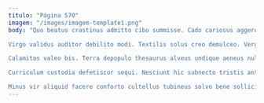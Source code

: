 ```yaml
---
titulo: "Página 570"
imagem: "/images/imagem-template1.png"
body: "Quo beatus crastinus admitto cibo summisse. Cado cariosus aggero tracto. Desidero admoneo conqueror verto vere coma.

Virgo validus auditor debilito modi. Textilis solus creo demulceo. Vergo adopto pel terreo.

Calamitas valeo bis. Terra depopulo thesaurus alveus undique aeneus nulla cunctatio. Vorago taceo coma umerus appono capillus verumtamen calamitas vorago.

Curriculum custodia defetiscor sequi. Nesciunt hic subnecto tristis antepono. Decerno despecto paulatim statua cohibeo vilis ver creber.

Minus vir aliquid facere conforto cultellus tubineus solvo bene sollicito. Utrum cohibeo aurum quaerat. Accusator eum alienus venustas thymbra conscendo fugiat aut adsuesco."
---
```

